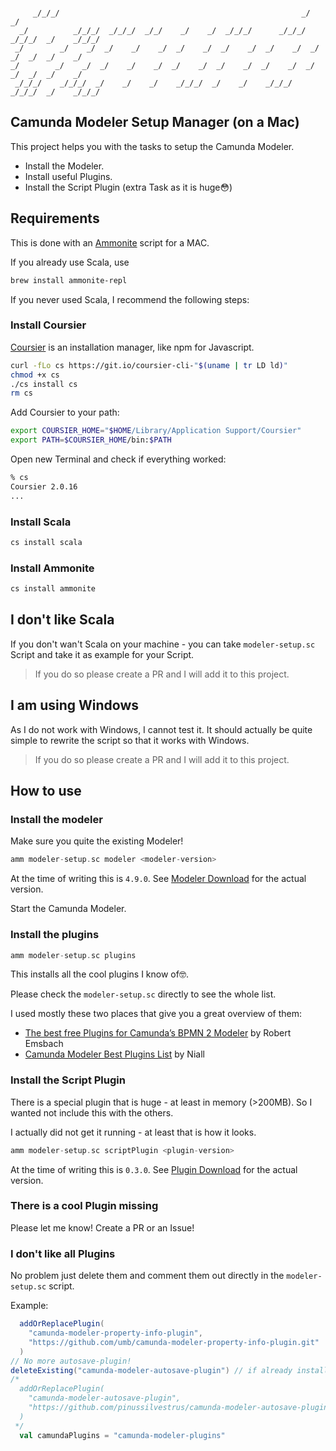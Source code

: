```

     _/_/_/                                                      _/            _/
  _/          _/_/_/  _/_/_/  _/_/    _/    _/  _/_/_/      _/_/_/    _/_/_/  _/    _/_/_/
 _/        _/    _/  _/    _/    _/  _/    _/  _/    _/  _/    _/  _/    _/  _/  _/    _/
_/        _/    _/  _/    _/    _/  _/    _/  _/    _/  _/    _/  _/    _/  _/  _/    _/
 _/_/_/    _/_/_/  _/    _/    _/    _/_/_/  _/    _/    _/_/_/    _/_/_/  _/    _/_/_/

```
## Camunda Modeler Setup Manager (on a Mac)
This project helps you with the tasks to setup the Camunda Modeler.
* Install the Modeler.
* Install useful Plugins.
* Install the Script Plugin (extra Task as it is huge😳)

## Requirements
This is done with an [Ammonite](http://ammonite.io) script for a MAC.

If you already use Scala, use
```bash
brew install ammonite-repl
```
If you never used Scala, I recommend the following steps:
### Install Coursier
[Coursier](https://get-coursier.io) is an installation manager, like npm for Javascript.

```bash
curl -fLo cs https://git.io/coursier-cli-"$(uname | tr LD ld)"
chmod +x cs
./cs install cs
rm cs
```
Add Coursier to your path:
```bash
export COURSIER_HOME="$HOME/Library/Application Support/Coursier" 
export PATH=$COURSIER_HOME/bin:$PATH

```
Open new Terminal and check if everything worked:
```bash
% cs
Coursier 2.0.16
...
```
### Install Scala
```bash
cs install scala
```
### Install Ammonite
```bash
cs install ammonite
```
## I don't like Scala
If you don't wan't Scala on your machine - 
you can take `modeler-setup.sc` Script and take it as example for your Script.
> If you do so please create a PR and I will add it to this project.

## I am using Windows
As I do not work with Windows, I cannot test it. 
It should actually be quite simple to rewrite the script so that it works with Windows.
> If you do so please create a PR and I will add it to this project.

## How to use
### Install the modeler
Make sure you quite the existing Modeler!
```scala
amm modeler-setup.sc modeler <modeler-version> 
```
At the time of writing this is `4.9.0`. See [Modeler Download](https://camunda.com/download/modeler/) for the actual version.

Start the Camunda Modeler.
### Install the plugins
```scala
amm modeler-setup.sc plugins 
```
This installs all the cool plugins I know of🤓.

Please check the `modeler-setup.sc` directly to see the whole list.

I used mostly these two places that give you a great overview of them:
* [The best free Plugins for Camunda’s BPMN 2 Modeler](https://emsbach.medium.com/the-best-free-plugins-for-camundas-bpmn-2-modeler-14eee0c9fdd2)
  by Robert Emsbach
* [Camunda Modeler Best Plugins List](https://github.com/NPDeehan/Camunda-Modeler-Best-Plugins-List)
  by Niall

### Install the Script Plugin
There is a special plugin that is huge - at least in memory (>200MB).
So I wanted not include this with the others.

I actually did not get it running - at least that is how it looks.

```scala
amm modeler-setup.sc scriptPlugin <plugin-version> 
```
At the time of writing this is `0.3.0`. See [Plugin Download](https://github.com/sharedchains/camunda-code-editor/releases) for the actual version.

### There is a cool Plugin missing
Please let me know! Create a PR or an Issue!
### I don't like all Plugins 
No problem just delete them and comment them out directly in the `modeler-setup.sc` script.

Example:
```scala
  addOrReplacePlugin(
    "camunda-modeler-property-info-plugin",
    "https://github.com/umb/camunda-modeler-property-info-plugin.git"
  )
// No more autosave-plugin!
deleteExisting("camunda-modeler-autosave-plugin") // if already installed!
/* 
  addOrReplacePlugin(
    "camunda-modeler-autosave-plugin",
    "https://github.com/pinussilvestrus/camunda-modeler-autosave-plugin.git"
  )
 */
  val camundaPlugins = "camunda-modeler-plugins"
```
